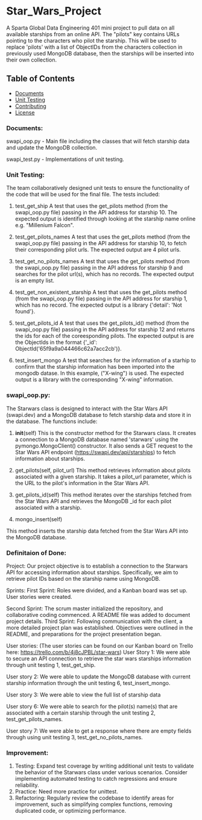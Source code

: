 # Star_Wars_Project

A Sparta Global Data Engineering 401 mini project to pull data on all available starships from an online API. The "pilots" key contains URLs pointing to the characters who pilot the starship. This will be used to replace 'pilots' with a list of ObjectIDs from the characters collection in previously used MongoDB database, then the starships will be inserted into their own collection.

## Table of Contents
- [Documents](###Documents)
- [Unit Testing](###UnitTesting)
- [Contributing](#contributing)
- [License](#license)





### Documents: 

swapi_oop.py - Main file including the classes that will fetch starship data and update the MongoDB collection. 

swapi_test.py - Implementations of unit testing.





### Unit Testing:
The team collaboratively designed unit tests to ensure the functionality of the code that will be used for the final file. The tests included:

1. test_get_ship
A test that uses the get_pilots method (from the swapi_oop.py file) passing in the API address for starship 10. 
The expected output is identified through looking at the starship name online e.g. "Millenium Falcon".


2. test_get_pilots_names
A test that uses the get_pilots method (from the swapi_oop.py file) passing in the API address for starship 10, to fetch their corresponding pilot urls.
The expected output are 4 pilot urls. 


3. test_get_no_pilots_names
A test that uses the get_pilots method (from the swapi_oop.py file) passing in the API address for starship 9 and searches for the pilot url(s), which has no records.
The expected output is an empty list. 



4. test_get_non_existent_starship
A test that uses the get_pilots method (from the swapi_oop.py file) passing in the API address for starship 1, which has no record.
The expected output is a library {'detail': 'Not found'}. 



5. test_get_pilots_id
A test that uses the get_pilots_id() method (from the swapi_oop.py file) passing in the API address for starship 12 and returns the ids for each of the coreesponding pilots.
The expected output is are the ObjectIds in the format {'_id': ObjectId('65f9a9a044466c62a7acc2cb')}.



6. test_insert_mongo
A test that searches for the information of a starhip to confirm that the starship information has been imported into the mongodb datase. In this example, ("X-wing") is used. 
The expected output is a library with the corresponding "X-wing" information.



### swapi_oop.py:
The Starwars class is designed to interact with the Star Wars API (swapi.dev) and a MongoDB database to fetch starship data and store it in the database. The functions include:

1. __init__(self)
This is the constructor method for the Starwars class. It creates a connection to a MongoDB database named 'starwars' using the pymongo.MongoClient() constructor. It also sends a GET request to the Star Wars API endpoint (https://swapi.dev/api/starships) to fetch information about starships. 

2. get_pilots(self, pilot_url)
This method retrieves information about pilots associated with a given starship. It takes a pilot_url parameter, which is the URL to the pilot's information in the Star Wars API.


3. get_pilots_id(self)
This method iterates over the starships fetched from the Star Wars API and retrieves the MongoDB _id for each pilot associated with a starship.

4. mongo_insert(self)

This method inserts the starship data fetched from the Star Wars API into the MongoDB database.    




### Definitaion of Done:
 
Project:
Our project objective is to establish a connection to the Starwars API for accessing information about starships. Specifically, we aim to retrieve pilot IDs based on the starship name using MongoDB.

Sprints:
First Sprint:
Roles were divided, and a Kanban board was set up.
User stories were created.

Second Sprint:
The scrum master initialized the repository, and collaborative coding commenced.
A README file was added to document project details.
Third Sprint:
Following communication with the client, a more detailed project plan was established.
Objectives were outlined in the README, and preparations for the project presentation began.

User stories:
(The user stories can be found on our Kanban board on Trello here: https://trello.com/b/4j8cJPBL/star-wars)
User Story 1: We were able to secure an API connection to retrieve the star wars starships information through unit testing 1, test_get_ship.

User story 2: We were able to update the MongoDB database with current starship information through the unit testing 6, test_insert_mongo.

User story 3: We were able to view the full list of starship data 

User story 6: We were able to search for the pilot(s) name(s) that are associated with a certain starship through the unit testing 2, test_get_pilots_names.

User story 7: We were able to get a response where there are empty fields through using unit testing 3, test_get_no_pilots_names.
 

### Improvement:
1. Testing: Expand test coverage by writing additional unit tests to validate the behavior of the Starwars class under various scenarios. Consider implementing automated testing to catch regressions and ensure reliability.
2. Practice: Need more practice for unittest.
3.  Refactoring: Regularly review the codebase to identify areas for improvement, such as simplifying complex functions, removing duplicated code, or optimizing performance.



